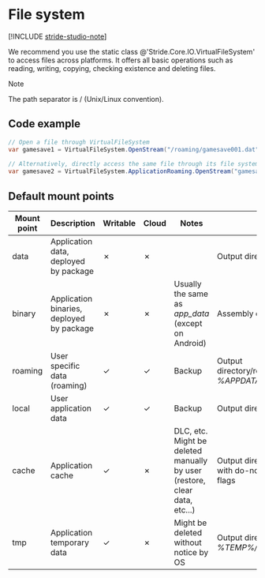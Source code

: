 # File system

[!INCLUDE [stride-studio-note](../../includes/under-construction-note.md)]

We recommend you use the static class @'Stride.Core.IO.VirtualFileSystem' to access files across platforms. It offers all basic operations such as reading, writing, copying, checking existence and deleting files.

> [!Note]
> The path separator is / (Unix/Linux convention).    

## Code example

```cs
// Open a file through VirtualFileSystem
var gamesave1 = VirtualFileSystem.OpenStream("/roaming/gamesave001.dat", VirtualFileMode.Open, VirtualFileAccess.Read);
 
// Alternatively, directly access the same file through its file system provider (mount point)
var gamesave2 = VirtualFileSystem.ApplicationRoaming.OpenStream("gamesave001.dat", VirtualFileMode.Open, VirtualFileAccess.Read);
```

## Default mount points

| Mount point | Description  | Writable | Cloud | Notes  | PC   | Android  | iOS   | Windows Phone 8.1   |
| ----------- | -------------| -------- | ----- | -------| ---- | -------- | ------- | --|
| data        | Application data, deployed by package    | ✗    | ✗     |           | Output directory/data    | APK itself  | Deployed package directory | InstalledLocation.Path |
| binary   | Application binaries, deployed by package | ✗  | ✗   | Usually the same as *app_data* (except on Android)  | Assembly directory | Assembly directory  | Assembly diretory  | Assembly directory |
| roaming   | User specific data (roaming) | ✓    |  ✓    | Backup   | Output directory/roaming, *%APPDATA%* | *$(Context.getFilesDir)/roaming* | Library/roaming  | Roaming |
| local  | User application data | ✓     |  ✓    | Backup   | Output directory/local | $(Context.getFilesDir)local    | Library/local  | Local |
| cache   | Application cache   | ✓   | ✗    | DLC, etc. Might be deleted manually by user (restore, clear data, etc...)   | Output directory/cache, with do-not-back-up flags   | *$(Context.getFilesDir)/cache*   | Library/caches  | LocalCache  |
| tmp    | Application temporary data    | ✓        | ✗     | Might be deleted without notice by OS   | Output directory/temp, *%TEMP%/%APPNAME%*   | *$(Context.getCacheDir)*  | tmp | Temporary |